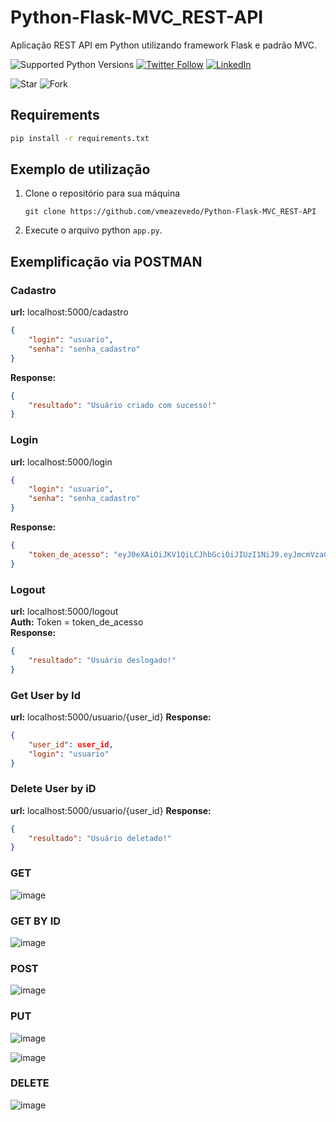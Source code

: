 # Python-Flask-MVC_REST-API
Aplicação REST API em Python utilizando framework Flask e padrão MVC.

![Supported Python Versions](https://img.shields.io/pypi/pyversions/rich/10.11.0) [![Twitter Follow](https://img.shields.io/twitter/follow/vmeazevedo.svg?style=social)](https://twitter.com/vmeazevedo) [![LinkedIn](https://img.shields.io/badge/LinkedIn-Vinícius_Azevedo%20-blue)](https://www.linkedin.com/in/vin%C3%ADcius-azevedo-45180ab2/)

![Star](https://img.shields.io/github/stars/vmeazevedo/Python-Flask-MVC_REST-API?style=social)
![Fork](https://img.shields.io/github/forks/vmeazevedo/Python-Flask-MVC_REST-API?label=Fork&style=social)

## Requirements

```sh
pip install -r requirements.txt
```

## Exemplo de utilização

1. Clone o repositório para sua máquina

   ``
   git clone https://github.com/vmeazevedo/Python-Flask-MVC_REST-API
   ``
2. Execute o arquivo python ``app.py``.


## Exemplificação via POSTMAN

### Cadastro
**url:** localhost:5000/cadastro
```json
{
    "login": "usuario",
    "senha": "senha_cadastro" 
}
```
**Response:**
```json
{
    "resultado": "Usuário criado com sucesso!"
}
```

### Login
**url:** localhost:5000/login
```json
{
    "login": "usuario",
    "senha": "senha_cadastro" 
}
```
**Response:**
```json
{
    "token_de_acesso": "eyJ0eXAiOiJKV1QiLCJhbGciOiJIUzI1NiJ9.eyJmcmVzaCI6ZmFsc2UsImlhdCI6MTY1MDA0MDY4OCwianRpIjoiODV"
}
```

### Logout
**url:** localhost:5000/logout </br>
**Auth:** <Bearer Token> Token = token_de_acesso </br>
**Response:**
```json
{
    "resultado": "Usuário deslogado!"
}
```

### Get User by Id
**url:** localhost:5000/usuario/{user_id}
**Response:**
```json
{
    "user_id": user_id,
    "login": "usuario"
}
```

### Delete User by iD
**url:** localhost:5000/usuario/{user_id}
**Response:**
```json
{
    "resultado": "Usuário deletado!"
}
```

### GET
![image](https://user-images.githubusercontent.com/40063504/163299830-4afdb361-662e-405d-9bec-923856578551.png)


### GET BY ID
![image](https://user-images.githubusercontent.com/40063504/163299859-23f3c1fd-1708-446d-ac65-3f1f56e955d6.png)


### POST
![image](https://user-images.githubusercontent.com/40063504/163299897-ac5055e8-3052-4e66-a8aa-5dac8c2017ed.png)


### PUT
![image](https://user-images.githubusercontent.com/40063504/163299968-d6af5830-6285-4c6d-9798-5f74dd5e5613.png)

![image](https://user-images.githubusercontent.com/40063504/163300027-bd8aac45-6351-4572-865c-f8858f4c60bf.png)


### DELETE
![image](https://user-images.githubusercontent.com/40063504/163300075-b2504a82-b801-4d14-8eca-3a4631bef911.png)


